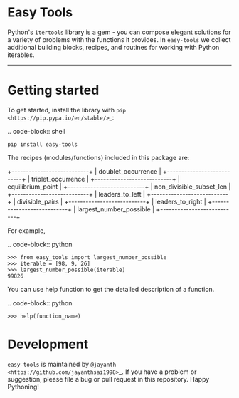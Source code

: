 
Easy Tools
==============


Python's ``itertools`` library is a gem - you can compose elegant solutions
for a variety of problems with the functions it provides. In ``easy-tools``
we collect additional building blocks, recipes, and routines for working with
Python iterables.

----


Getting started
===============

To get started, install the library with `pip <https://pip.pypa.io/en/stable/>`_:

.. code-block:: shell

    pip install easy-tools

The recipes (modules/functions) included in this package are: 

+---------------------------+
| doublet_occurrence        |
+---------------------------+
| triplet_occurrence        |
+---------------------------+
| equilibrium_point         |
+---------------------------+
| non_divisible_subset_len  |
+---------------------------+
| leaders_to_left           |
+---------------------------+
| divisible_pairs           |
+---------------------------+
| leaders_to_right          |
+---------------------------+
| largest_number_possible   |
+---------------------------+


For example,

.. code-block:: python

    >>> from easy_tools import largest_number_possible
    >>> iterable = [98, 9, 26]
    >>> largest_number_possible(iterable)
    99826




You can use help function to get the detailed description of a function.

.. code-block:: python

    >>> help(function_name)

Development
===========

``easy-tools`` is maintained by `@jayanth <https://github.com/jayanthsai1998>`_.
If you have a problem or suggestion, please file a bug or pull request in this
repository. Happy Pythoning!
